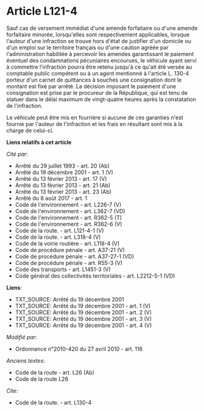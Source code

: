 # Article L121-4

Sauf cas de versement immédiat d'une amende forfaitaire ou d'une amende forfaitaire minorée, lorsqu'elles sont respectivement
applicables, lorsque l'auteur d'une infraction se trouve hors d'état de justifier d'un domicile ou d'un emploi sur le
territoire français ou d'une caution agréée par l'administration habilitée à percevoir les amendes garantissant le paiement
éventuel des condamnations pécuniaires encourues, le véhicule ayant servi à commettre l'infraction pourra être retenu jusqu'à
ce qu'ait été versée au comptable public compétent ou à un agent mentionné à l'article L. 130-4 porteur d'un carnet de
quittances à souches une consignation dont le montant est fixé par arrêté. La décision imposant le paiement d'une
consignation est prise par le procureur de la République, qui est tenu de statuer dans le délai maximum de vingt-quatre
heures après la constatation de l'infraction. 

Le véhicule peut être mis en fourrière si aucune de ces garanties n'est fournie par l'auteur de l'infraction et les frais en
résultant sont mis à la charge de celui-ci.

**Liens relatifs à cet article**

_Cité par_:

  - Arrêté du 29 juillet 1993 - art. 20 (Ab)
  - Arrêté du 19 décembre 2001 - art. 1 (V)
  - Arrêté du 13 février 2013 - art. 17 (V)
  - Arrêté du 13 février 2013 - art. 21 (Ab)
  - Arrêté du 13 février 2013 - art. 23 (Ab)
  - Arrêté du 8 août 2017 - art. 1
  - Code de l'environnement - art. L226-7 (V)
  - Code de l'environnement - art. L362-7 (VD)
  - Code de l'environnement - art. R362-5 (T)
  - Code de l'environnement - art. R362-6 (V)
  - Code de la route. - art. L121-4-1 (V)
  - Code de la route. - art. L318-4 (V)
  - Code de la voirie routière - art. L118-4 (V)
  - Code de procédure pénale - art. A37-21 (V)
  - Code de procédure pénale - art. A37-27-1 (VD)
  - Code de procédure pénale - art. R55-3 (V)
  - Code des transports - art. L1451-3 (V)
  - Code général des collectivités territoriales - art. L2212-5-1 (VD)

**Liens**:

  - TXT_SOURCE: Arrêté du 19 décembre 2001
  - TXT_SOURCE: Arrêté du 19 décembre 2001 - art. 1 (V)
  - TXT_SOURCE: Arrêté du 19 décembre 2001 - art. 2 (V)
  - TXT_SOURCE: Arrêté du 19 décembre 2001 - art. 3 (V)
  - TXT_SOURCE: Arrêté du 19 décembre 2001 - art. 4 (V)

_Modifié par_:

  - Ordonnance n°2010-420  du 27 avril 2010 - art. 116

_Anciens textes_:

  - Code de la route - art. L26 (Ab)
  - Code de la route L26

_Cite_:

  - Code de la route. - art. L130-4
